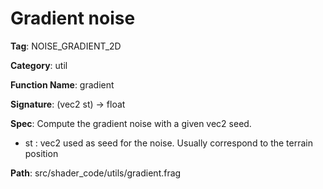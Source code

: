 # Gradient noise

**Tag**: NOISE_GRADIENT_2D

**Category**: util

**Function Name**: gradient

**Signature**: (vec2 st) -> float

**Spec**: Compute the gradient noise with a given vec2 seed.

- st : vec2 used as seed for the noise. Usually correspond to the terrain position



**Path**: src/shader_code/utils/gradient.frag

